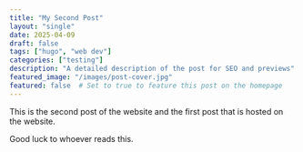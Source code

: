 ```yaml
---
title: "My Second Post"
layout: "single"
date: 2025-04-09
draft: false
tags: ["hugo", "web dev"]
categories: ["testing"]
description: "A detailed description of the post for SEO and previews"
featured_image: "/images/post-cover.jpg"
featured: false  # Set to true to feature this post on the homepage
---
```


This is the second post of the website and the first post that is hosted on the website.

Good luck to whoever reads this.